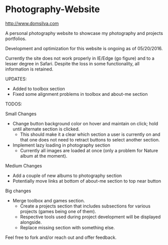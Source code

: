 # Photography-Website
http://www.domsilva.com

A personal photography website to showcase my photography and projects portfolios.

Development and optimization for this website is ongoing as of 05/20/2016.

Currently the site does not work properly in IE/Edge (go figure) and to a lesser degree in Safari. Despite the loss in some functionality, all information is retained.

UPDATES:

- Added to toolbox section
- Fixed some alignment problems in toolbox and about-me section

TODOS:

Small Changes
- Change button background color on hover and maintain on click; hold until alternate section is clicked.
	- This should make it a clear which section a user is currently on and that one does not need 		  to retract buttons to select another section.
- Implement lazy loading in photography section
	- Currently all images are loaded at once (only a problem for Nature album at the moment).

Medium Changes
- Add a couple of new albums to photography section
- Potentially move links at bottom of about-me section to top near button

Big changes
- Merge toolbox and games section. 
	- Create a projects section that includes subsections for various projects (games being one of 
	  them). 
	- Respective tools used during project development will be displayed alongside.
	- Replace missing section with something else.


Feel free to fork and/or reach out and offer feedback.
